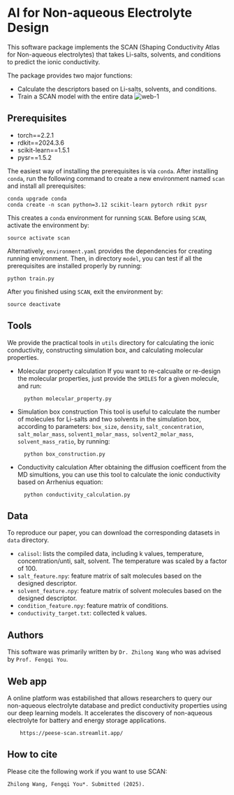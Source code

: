 # AI for Non-aqueous Electrolyte Design
This software package implements the SCAN (Shaping Conductivity Atlas for Non-aqueous electrolytes) that takes Li-salts, solvents, and conditions to predict the ionic conductivity.

The package provides two major functions:
* Calculate the descriptors based on Li-salts, solvents, and conditions.
* Train a SCAN model with the entire data
![web-1](https://github.com/user-attachments/assets/fce81555-1663-422a-81d3-bdf4ca1915da)

## Prerequisites
* torch==2.2.1
* rdkit==2024.3.6
* scikit-learn==1.5.1
* pysr==1.5.2

The easiest way of installing the prerequisites is via `conda`. After installing `conda`, run the following command to create a new environment named `scan` and install all prerequisites:

    conda upgrade conda
    conda create -n scan python=3.12 scikit-learn pytorch rdkit pysr

This creates a `conda` environment for running `SCAN`. Before using `SCAN`, activate the environment by:
    
    source activate scan

Alternatively, `environment.yaml` provides the dependencies for creating running environment. Then, in directory `model`, you can test if all the prerequisites are installed properly by running:

    python train.py

After you finished using `SCAN`, exit the environment by:

    source deactivate

## Tools
We provide the practical tools in `utils` directory for calculating the ionic conductivity, constructing simulation box, and calculating molecular properties.

* Molecular property calculation
If you want to re-calcualte or re-design the molecular properties, just provide the `SMILES` for a given molecule, and run:

        python molecular_property.py
  
* Simulation box construction
This tool is useful to calculate the number of molecules for Li-salts and two solvents in the simulation box, according to parameters: `box_size`, `density`, `salt_concentration`, `salt_molar_mass`, `solvent1_molar_mass`,` solvent2_molar_mass`, `solvent_mass_ratio`, by running:

        python box_construction.py

* Conductivity calculation
After obtaining the diffusion coefficent from the MD simultions, you can use this tool to calculate the ionic conductivity based on Arrhenius equation:

        python conductivity_calculation.py


## Data
To reproduce our paper, you can download the corresponding datasets in `data` directory.
* `calisol`: lists the compiled data, including k values, temperature, concentration/unti, salt, solvent. The temperature was scaled by a factor of 100.
* `salt_feature.npy`: feature matrix of salt molecules based on the designed descriptor.
* `solvent_feature.npy`: feature matrix of solvent molecules based on the designed descriptor.
* `condition_feature.npy`: feature matrix of conditions.
* `conductivity_target.txt`: collected k values.

## Authors
This software was primarily written by `Dr. Zhilong Wang` who was advised by `Prof. Fengqi You`.

## Web app
A online platform was estabilished that allows researchers to query our non-aqueous electrolyte database and predict conductivity properties using our deep learning models. It accelerates the discovery of non-aqueous electrolyte for battery and energy storage applications.

        https://peese-scan.streamlit.app/

## How to cite
Please cite the following work if you want to use SCAN:

    Zhilong Wang, Fengqi You*. Submitted (2025).





